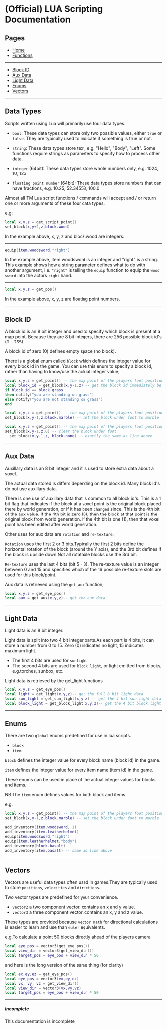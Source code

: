 # (Official) LUA Scripting Documentation

## Pages

- [Home](../../index)
- [Functions](functions)

___

- [Block ID](#block-id)
- [Aux Data](#aux-data)
- [Light Data](#light-data)
- [Enums](#enums)
- [Vectors](#vectors)

___

## Data Types

Scripts written using Lua will primarily use four data types.

- `bool`: These data types can store only two possible values, either `true` or `false`. They are typically used to indicate if something is true or not.

- `string`: These data types store text, e.g. "Hello", "Body", "Left". Some  functions require strings as parameters to specify how to process other data.

- `integer` (64bit): These data types store whole numbers only, e.g. 1024, 10, 123

- `floating point number` (64bit): These data types store numbers that can have fractions, e.g. 10.25, 52.34553, 100.0

Almost all TM Lua script functions / commands will accept and / or return one or more arguments of these four data types.

e.g:

```lua
local x,y,z = get_script_point()
set_block(x,y+2,z,block.wood)
```

In the example above, x, y, z and block.wood are integers.

___

```lua
equip(item.woodsword,"right")
```

In the example above, item.woodsword is an integer and "right" is a string. This example shows how a string parameter defines what to do with another argument, i.e. `"right"` is telling the `equip` function to equip the `wood sword` into the actors `right` hand.

___

```lua
local x,y,z = get_pos()
```

In the example above, x, y, z are floating point numbers.

___

## Block ID

A block id is an 8 bit integer and used to specify which block is present at a map point. Because they are 8 bit integers, there are 256 possible block id's (0 - 255).

A block id of zero (0) defines empty space (no block).

There is a global enum called `block` which defines the integer value for every block id in the game. You can use this enum to specify a block id, rather than having to know/use the actual integer value;

```lua
local x,y,z = get_point() -- the map point of the players foot position
local block_id = get_block(x,y-1,z) -- get the block id immediately below the players feet
if block_id == block.grass
then notify("you are standing on grass")
else notify("you are not standing on grass")
end
```

```lua
local x,y,z = get_point() -- the map point of the players foot position
set_block(x,y-1,z,block.marble) -- set the block under foot to marble
```

```lua
local x,y,z = get_point() -- the map point of the players foot position
set_block(x,y-1,z,0) -- clear the block under foot
  set_block(x,y-1,z, block.none) -- exactly the same as line above
```

___

## Aux Data

Auxillary data is an 8 bit integer and it is used to store extra data about a voxel.

The actual data stored is differs depending on the block id. Many block id's do not use auxillary data.

There is one use of auxillary data that is common to all block id's. This is a 1 bit flag that indicates if the block at a voxel point is the original block placed there by world generation, or if it has been `changed` since. This is the 4th bit of the aux value. If the 4th bit is zero (0), then the block at that point is the original block from world generation. If the 4th bit is one (1), then that voxel point has been edited after world generation.

Other uses for aux data are `rotation` and `re-texture`.

`Rotation` uses the first 2 or 3 bits.Typically the first 2 bits define the horizontal rotation of the block (around the Y axis), and the 3rd bit defines if the block is upside down.Not all rotatable blocks use the 3rd bit.

`Re-texture` uses the last 4 bits (bit 5 - 8). The re-texture value is an integer between 0 and 15 and specifies which of the 16 possible re-texture slots are used for this block/point.

Aux data is retrieved using the `get_aux` function;

```lua
local x,y,z = get_eye_pos()
local aux = get_aux(x,y,z)-- get the aux data
```

___

## Light Data

Light data is an 8 bit integer.

Light data is split into two 4 bit integer parts.As each part is 4 bits, it can store a number from 0 to 15. Zero (0) indicates no light, 15 indicates maximum light.

- The first 4 bits are used for `sunlight`
- The second 4 bits are used for `block light`, or light emitted from blocks, e.g.torches, sunbox, etc.

Light data is retrieved by the get_light functions

```lua
local x,y,z = get_eye_pos()
local light = get_light(x,y,z)-- get the full 8 bit light data
local sun_light = get_sun_light(x,y,z) -- get the 4 bit sun light data
local block_light = get_block_light(x,y,z)-- get the 4 bit block light data
```

___

## Enums

There are two `global` enums predefined for use in lua scripts.

- `block`
- `item`

`block` defines the integer value for every block name (block id) in the game.

`item` defines the integer value for every item name (item id) in the game.

These enums can be used in place of the actual integer values for blocks and items.

NB.The `item` enum defines values for both block and items.

e.g.

```lua
local x,y,z = get_point() -- the map point of the players foot position
set_block(x,y-1,z,block.marble) -- set the block under foot to marble
```

```lua
add_inventory(item.woodsword, 1)
add_inventory(item.leatherhelmet)
equip(item.woodsword,"right")
equip(item.leatherhelmet,"body")
add_inventory(block.basalt)
add_inventory(item.basalt) -- same as line above
```

___

## Vectors

Vectors are useful data types often used in games.They are typically used to store `positions`, `velocities` and `directions`.

Two vector types are predefined for your convenience.

- `vector2` a two component vector. contains an x and y value.
- `vector3` a three component vector. contains an x, y and z value.

These types are provided because `vector math` for directional calculations is easier to learn and use than `euler` equivalents.

e.g.To calculate a point 50 blocks directly ahead of the players camera

```lua
local eye_pos = vector3(get_eye_pos())
local view_dir = vector3(get_view_dir())
local target_pos = eye_pos + view_dir * 50
```

and here is the long version of the same thing (for clarity)

```lua
local ex,ey,ez = get_eye_pos()
local eye_pos = vector3(ex,ey,ez)
local vx, vy, vz = get_view_dir()
local view_dir = vector3(vx,vy,vz)
local target_pos = eye_pos + view_dir * 50
```

___

##### Incomplete

This documentation is incomplete
